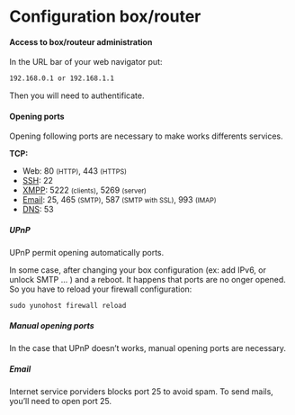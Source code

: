 # Configuration box/router

#### Access to box/routeur administration
In the URL bar of your web navigator put:
```bash
192.168.0.1 or 192.168.1.1
```
Then you will need to authentificate.

#### Opening ports
Opening following ports are necessary to make works differents services.

**TCP:**
* Web: 80 <small>(HTTP)</small>, 443 <small>(HTTPS)</small>
* [SSH](/ssh_en): 22
* [XMPP](/XMPP_en): 5222 <small>(clients)</small>, 5269 <small>(server)</small>
* [Email](/email_en):  25, 465 <small>(SMTP)</small>, 587 <small>(SMTP with SSL)</small>,  993 <small>(IMAP)</small>
* [DNS](/dns_en): 53

##### UPnP
UPnP permit opening automatically ports.

In some case, after changing your box configuration (ex: add IPv6, or unlock SMTP ... ) and a reboot. It happens that ports are no onger opened. So you have to reload your firewall configuration:

```sudo yunohost firewall reload```

##### Manual opening ports
In the case that UPnP doesn’t works, manual opening ports are necessary.

##### Email
Internet service porviders blocks port 25 to avoid spam. To send mails, you’ll need to open port 25.
